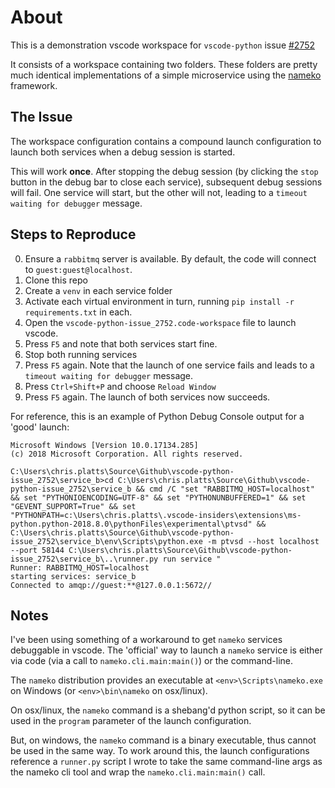 # About

This is a demonstration vscode workspace for `vscode-python` issue [#2752](https://github.com/Microsoft/vscode-python/issues/2752)

It consists of a workspace containing two folders.  These folders are pretty much identical implementations of 
a simple microservice using the [nameko](https://www.nameko.io) framework.

## The Issue

The workspace configuration contains a compound launch configuration to launch both services when a debug session is started.

This will work **once**.  After stopping the debug session (by clicking the `stop` button in the debug bar to close
each service), subsequent debug sessions will fail.  One service will start, but the other will not, leading to a `timeout waiting for debugger` message.

## Steps to Reproduce

0. Ensure a `rabbitmq` server is available.  By default, the code will connect to `guest:guest@localhost`.  
1. Clone this repo
2. Create a `venv` in each service folder
3. Activate each virtual environment in turn, running `pip install -r requirements.txt` in each.
4. Open the `vscode-python-issue_2752.code-workspace` file to launch vscode.
5. Press `F5` and note that both services start fine.
6. Stop both running services
7. Press `F5` again.  Note that the launch of one service fails and leads to a `timeout waiting for debugger` message.
8. Press `Ctrl+Shift+P` and choose `Reload Window`
9. Press `F5` again.  The launch of both services now succeeds.


For reference, this is an example of Python Debug Console output for a 'good' launch:

```
Microsoft Windows [Version 10.0.17134.285]
(c) 2018 Microsoft Corporation. All rights reserved.

C:\Users\chris.platts\Source\Github\vscode-python-issue_2752\service_b>cd C:\Users\chris.platts\Source\Github\vscode-python-issue_2752\service_b && cmd /C "set "RABBITMQ_HOST=localhost" && set "PYTHONIOENCODING=UTF-8" && set "PYTHONUNBUFFERED=1" && set "GEVENT_SUPPORT=True" && set "PYTHONPATH=c:\Users\chris.platts\.vscode-insiders\extensions\ms-python.python-2018.8.0\pythonFiles\experimental\ptvsd" && C:\Users\chris.platts\Source\Github\vscode-python-issue_2752\service_b\env\Scripts\python.exe -m ptvsd --host localhost --port 58144 C:\Users\chris.platts\Source\Github\vscode-python-issue_2752\service_b\..\runner.py run service "
Runner: RABBITMQ_HOST=localhost
starting services: service_b
Connected to amqp://guest:**@127.0.0.1:5672//
```

## Notes

I've been using something of a workaround to get `nameko` services debuggable in vscode.  The 'official' way to launch a `nameko` service is either via code (via a call to `nameko.cli.main:main()`) or the command-line.

The `nameko` distribution provides an executable at `<env>\Scripts\nameko.exe` on Windows (or `<env>\bin\nameko` on osx/linux).

On osx/linux, the `nameko` command is a shebang'd python script, so it can be used in the `program` parameter of the launch configuration.

But, on windows, the `nameko` command is a binary executable, thus cannot be used in the same way.  To work around this, the launch configurations reference a `runner.py` script I wrote to take the same command-line args as the nameko cli tool and wrap the `nameko.cli.main:main()` call.

